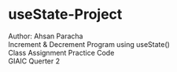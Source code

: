 # useState-Project
Author: Ahsan Paracha
<br>
Increment & Decrement Program using useState()
<br>
Class Assignment Practice Code
<br>
GIAIC Querter 2
